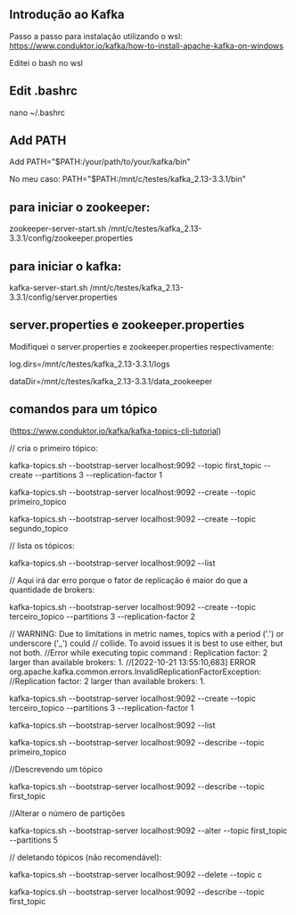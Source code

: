 ## Introdução ao Kafka

Passo a passo para instalação utilizando o wsl:
https://www.conduktor.io/kafka/how-to-install-apache-kafka-on-windows

Editei o bash no wsl

## Edit .bashrc
nano ~/.bashrc

## Add PATH
Add PATH="$PATH:/your/path/to/your/kafka/bin"

No meu caso: PATH="$PATH:/mnt/c/testes/kafka_2.13-3.3.1/bin"

## para iniciar o zookeeper:
zookeeper-server-start.sh /mnt/c/testes/kafka_2.13-3.3.1/config/zookeeper.properties

## para iniciar o kafka:
kafka-server-start.sh /mnt/c/testes/kafka_2.13-3.3.1/config/server.properties

## server.properties e zookeeper.properties
Modifiquei o server.properties e zookeeper.properties respectivamente:

log.dirs=/mnt/c/testes/kafka_2.13-3.3.1/logs

dataDir=/mnt/c/testes/kafka_2.13-3.3.1/data_zookeeper


## comandos para um tópico
(https://www.conduktor.io/kafka/kafka-topics-cli-tutorial)



// cria o primeiro tópico:

kafka-topics.sh --bootstrap-server localhost:9092 --topic first_topic --create --partitions 3 --replication-factor 1

kafka-topics.sh --bootstrap-server localhost:9092 --create --topic primeiro_topico

kafka-topics.sh --bootstrap-server localhost:9092 --create --topic segundo_topico

// lista os tópicos:

kafka-topics.sh --bootstrap-server localhost:9092 --list

// Aqui irá dar erro porque o fator de replicação é maior do que a quantidade de brokers:

kafka-topics.sh --bootstrap-server localhost:9092 --create --topic terceiro_topico --partitions 3 --replication-factor 2


// WARNING: Due to limitations in metric names, topics with a period ('.') or underscore ('_') could 
// collide. To avoid issues it is best to use either, but not both.
//Error while executing topic command : Replication factor: 2 larger than available brokers: 1.
//[2022-10-21 13:55:10,683] ERROR org.apache.kafka.common.errors.InvalidReplicationFactorException: 
//Replication factor: 2 larger than available brokers: 1.


kafka-topics.sh --bootstrap-server localhost:9092 --create --topic terceiro_topico --partitions 3 --replication-factor 1


kafka-topics.sh --bootstrap-server localhost:9092 --list

kafka-topics.sh --bootstrap-server localhost:9092 --describe --topic primeiro_topico

//Descrevendo um tópico

kafka-topics.sh --bootstrap-server localhost:9092 --describe --topic first_topic

//Alterar o número de partições 

kafka-topics.sh --bootstrap-server localhost:9092 --alter --topic first_topic --partitions 5

// deletando tópicos (não recomendável):

kafka-topics.sh --bootstrap-server localhost:9092 --delete --topic c

kafka-topics.sh --bootstrap-server localhost:9092 --describe --topic first_topic



